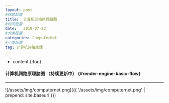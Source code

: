 ```yaml
---
layout: post
#标题配置
title:  计算机网络原理脑图
#时间配置
date:   2019-07-23
#大类配置
categories: ComputerNet
#小类配置
tag: 计算机网络原理
---
```


* content
{:toc}


#### 计算机网路原理脑图	（持续更新中）		{#render-engine-basic-flow}
---------------------

![/assets/img/computernet.png]({{ '/assets/img/computernet.png' | prepend: site.baseurl  }})